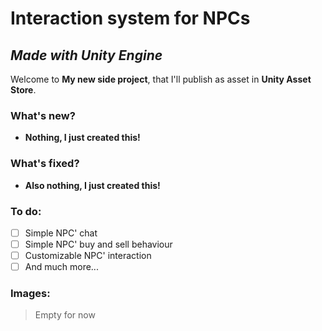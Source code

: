 # Interaction system for NPCs
## _Made with **Unity Engine**_
 Welcome to **My new side project**, that I'll publish as asset in **Unity Asset Store**. 

### What's new?
- **Nothing, I just created this!** 
### What's fixed?
- **Also nothing, I just created this!** 
### To do:
- [ ] Simple NPC' chat
- [ ] Simple NPC' buy and sell behaviour
- [ ] Customizable NPC' interaction
- [ ] And much more...
<!--### How to play?-->
<!--### How does it work?-->
<!--### Asset source:-->
### Images:
> Empty for now